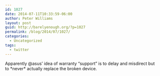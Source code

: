 ```yaml
---
id: 1027
date: 2014-07-11T10:33:59-06:00
author: Peter Williams
layout: post
guid: http://barelyenough.org/?p=1027
permalink: /blog/2014/07/1027/
categories:
  - Uncategorized
tags:
  - twitter
---
```

Apparently @asus&#8217; idea of warranty &#8220;support&#8221; is to delay and misdirect but to \*never\* actually replace the broken device.